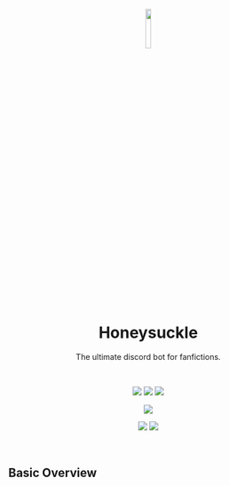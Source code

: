 <p align="center"><img width=13.5% src="https://github.com/yashprakash13/Honeysuckle/blob/master/hs_logo.png"></p>
<h1 align="center">Honeysuckle</h1>
<p align="center">The ultimate discord bot for fanfictions.</p>
&nbsp;&nbsp;&nbsp;&nbsp;&nbsp;&nbsp;&nbsp;&nbsp;&nbsp;&nbsp;&nbsp;&nbsp;&nbsp;&nbsp;&nbsp;&nbsp;&nbsp;&nbsp;&nbsp;
<p align="center"><img src="https://img.shields.io/badge/discord.py-built-orange?style=for-the-badge">   <img src="https://img.shields.io/badge/python-3.6-brightgreen?style=for-the-badge">   <img src="https://img.shields.io/badge/maintained-yes-blue"></p>
<p align="center"><img src="https://img.shields.io/badge/launched-March20-yellow?style=for-the-badge"></p>
<p align="center"><img src="https://img.shields.io/badge/Active%20in%20servers%3A-11-red?style=for-the-badge"> <img src="https://img.shields.io/badge/messages%20sent%3A-1000%2B-green?style=for-the-badge"> </p>
&nbsp;&nbsp;&nbsp;&nbsp;&nbsp;&nbsp;&nbsp;&nbsp;&nbsp;&nbsp;&nbsp;&nbsp;&nbsp;&nbsp;&nbsp;&nbsp;&nbsp;&nbsp;&nbsp;


## Basic Overview
